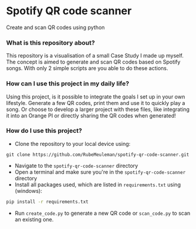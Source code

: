 # Spotify QR code scanner
Create and scan QR codes using python

### What is this repository about?
This repository is a visualisation of a small Case Study I made up myself. The concept is aimed to generate and scan QR codes based on Spotify songs. With only 2 simple scripts are you able to do these actions.

### How can I use this project in my daily life?
Using this project, is it possible to integrate the goals I set up in your own lifestyle. Generate a few QR codes, print them and use it to quickly play a song. Or choose to develop a larger project with these files, like integrating it into an Orange PI or directly sharing the QR codes when generated!

### How do I use this project?
- Clone the repository to your local device using:
```
git clone https://github.com/RubeMeuleman/spotify-qr-code-scanner.git
```
- Navigate to the `spotify-qr-code-scanner` directory
- Open a terminal and make sure you're in the `spotify-qr-code-scanner` directory
- Install all packages used, which are listed in `requirements.txt` using (windows):
```bash
pip install -r requirements.txt
```
- Run `create_code.py` to generate a new QR code or `scan_code.py` to scan an existing one.
